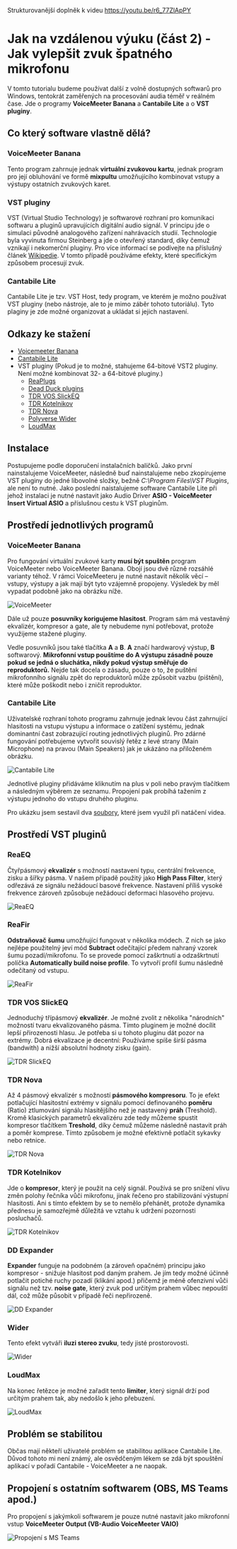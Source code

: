 Strukturovanější doplněk k videu https://youtu.be/r6_77ZlApPY

# Jak na vzdálenou výuku (část 2) - Jak vylepšit zvuk špatného mikrofonu

V tomto tutorialu budeme používat další z volně dostupných softwarů pro Windows, tentokrát zaměřených na procesování audia téměř v reálném čase. Jde o programy **VoiceMeeter Banana** a **Cantabile Lite** a o **VST pluginy**.

## Co který software vlastně dělá?

### VoiceMeeter Banana
Tento program zahrnuje jednak **virtuální zvukovou kartu**, jednak program pro její obluhování ve formě **mixpultu** umožňujícího kombinovat vstupy a výstupy ostatních zvukových karet.

### VST pluginy
VST (Virtual Studio Technology) je softwarové rozhraní pro komunikaci softwaru a pluginů upravujících digitální audio signál. V principu jde o simulaci původně analogového zařízení nahrávacích studií. Technologie byla vyvinuta firmou Steinberg a jde o otevřený standard, díky čemuž vznikají i nekomerční pluginy. Pro více informací se podívejte na příslušný článek [Wikipedie](https://cs.wikipedia.org/wiki/Virtual_Studio_Technology). V tomto případě používáme efekty, které specifickým způsobem procesují zvuk.

### Cantabile Lite
Cantabile Lite je tzv. VST Host, tedy program, ve kterém je možno používat VST pluginy (nebo nástroje, ale to je mimo záběr tohoto tutoriálu). Tyto plaginy je zde možné organizovat a ukládat si jejich nastavení.

## Odkazy ke stažení
- [Voicemeeter Banana](https://vb-audio.com/Voicemeeter/index.htm)
- [Cantabile Lite](https://www.cantabilesoftware.com/free-vst-host)
- VST pluginy (Pokud je to možné, stahujeme 64-bitové VST2 pluginy. Není možné kombinovat 32- a 64-bitové pluginy.)
  - [ReaPlugs](https://www.reaper.fm/reaplugs/)
  - [Dead Duck plugins](http://deadducksoftware.blogspot.com/)
  - [TDR VOS SlickEQ](https://www.tokyodawn.net/tdr-vos-slickeq/)
  - [TDR Kotelnikov](https://www.tokyodawn.net/tdr-kotelnikov/)
  - [TDR Nova](https://www.tokyodawn.net/tdr-nova/)
  - [Polyverse Wider](https://polyversemusic.com/products/wider/)
  - [LoudMax](https://www.kvraudio.com/product/loudmax-by-thomas-mundt)

## Instalace
Postupujeme podle doporučení instalačních balíčků. Jako první nainstalujeme VoiceMeeter, následně buď nainstalujeme nebo zkopírujeme VST pluginy do jedné libovolné složky, bežně *C:\Program Files\VST Plugins*, ale není to nutné. Jako poslední naistalujeme software Cantabile Lite při jehož instalaci je nutné nastavit jako Audio Driver **ASIO - VoiceMeeter Insert Virtual ASIO** a příslušnou cestu k VST pluginům. 

## Prostředí jednotlivých programů
### VoiceMeeter Banana
Pro fungování virtuální zvukové karty **musí být spuštěn** program VoiceMeeter nebo VoiceMeeter Banana. Obojí jsou dvě různě rozsáhlé varianty téhož. V rámci VoiceMeeteru je nutné nastavit několik věcí – vstupy, výstupy a jak mají být tyto vzájemně propojeny. Výsledek by měl vypadat podobně jako na obrázku níže.

![VoiceMeeter](obr/1_voicemeeter.png)

Dále už pouze **posuvníky korigujeme hlasitost**. Program sám má vestavěný ekvalizér, kompresor a gate, ale ty nebudeme nyní potřebovat, protože využijeme stažené pluginy.

Vedle posuvníků jsou také tlačítka **A** a **B**. **A** značí hardwarový výstup, **B** softwarový. **Mikrofonní vstup pouštíme do A výstupu zásadně pouze pokud se jedná o sluchátka, nikdy pokud výstup směřuje do reproduktorů.** Nejde tak docela o zásadu, pouze o to, že puštění mikrofonního signálu zpět do reproduktorů může způsobit vazbu (pištění), které může poškodit nebo i zničit reproduktor. 

### Cantabile Lite
Uživatelské rozhraní tohoto programu zahrnuje jednak levou část zahrnující hlasitosti na vstupu výstupu a informace o zatížení systému, jednak dominantní čast zobrazující routing jednotlivých pluginů. Pro zdárné fungování potřebujeme vytvořit souvislý řetěz z levé strany (Main Microphone) na pravou (Main Speakers) jak je ukázáno na přiloženém obrázku.

![Cantabile Lite](obr/1_cantabile.png)

Jednotlivé pluginy přidáváme kliknutím na plus v poli nebo pravým tlačítkem a následným výběrem ze seznamu. Propojení pak probíhá tažením z výstupu jednoho do vstupu druhého pluginu.

Pro ukázku jsem sestavil dva [soubory](https://uloz.to/file/FwN7TwznPO8O/cantabile-rar), které jsem využil při natáčení videa.

## Prostředí VST pluginů
### ReaEQ
Čtyřpásmový **ekvalizér** s možností nastavení typu, centrální frekvence, zisku a šířky pásma. V našem případě použitý jako **High Pass Filter**, který odřezává ze signálu nežádoucí basové frekvence. Nastavení příliš vysoké frekvence zároveň způsobuje nežádoucí deformaci hlasového projevu.

![ReaEQ](obr/1_reaeq.png)

### ReaFir
**Odstraňovač šumu** umožňující fungovat v několika módech. Z nich se jako nejlépe použitelný jeví mód **Subtract** odečítající předem nahraný vzorek šumu pozadí/mikrofonu. To se provede pomocí zaškrtnutí a odzaškrtnutí políčka **Automatically build noise profile**. To vytvoří profil šumu následně odečítaný od vstupu.

![ReaFir](obr/1_reafir.png)

### TDR VOS SlickEQ
Jednoduchý třípásmový **ekvalizér**. Je možné zvolit z několika "národních" možností tvaru ekvalizovaného pásma. Tímto pluginem je možné docílit lepší přirozenosti hlasu. Je potřeba si u tohoto pluginu dát pozor na extrémy. Dobrá ekvalizace je decentní: Používáme spíše širší pásma (bandwith) a nižší absolutní hodnoty zisku (gain).

![TDR SlickEQ](obr/1_slickeq.png)

### TDR Nova
Až 4 pásmový ekvalizér s možností **pásmového kompresoru**. To je efekt potlačující hlasitostní extrémy v signálu pomocí definovaného **poměru** (Ratio) ztlumování signálu hlasitějšího než je nastavený **práh** (Treshold). Kromě klasických parametrů ekvalizéru zde tedy můžeme spustit kompresor tlačítkem **Treshold**, díky čemuž můžeme následně nastavit práh a poměr komprese. Tímto způsobem je možné efektivně potlačit sykavky nebo retnice.

![TDR Nova](obr/1_nova.png)

### TDR Kotelnikov
Jde o **kompresor**, který je použit na celý signál. Používá se pro snížení vlivu změn polohy řečníka vůči mikrofonu, jinak řečeno pro stabilizování výstupní hlasitosti. Ani s tímto efektem by se to nemělo přehánět, protože dynamika přednesu je samozřejmě důležitá ve vztahu k udržení pozornosti posluchačů.

![TDR Kotelnikov](obr/1_kotelnikov.png)

### DD Expander
**Expander** funguje na podobném (a zároveň opačném) principu jako kompresor - snižuje hlasitost pod daným prahem. Je jím tedy možné účinně potlačit potiché ruchy pozadí (klikání apod.) přičemž je méně ofenzivní vůči signálu než tzv. **noise gate**, který zvuk pod určitým prahem vůbec nepouští dál, což může působit v případě řeči nepřirozeně.

![DD Expander](obr/1_expander.png)

### Wider
Tento efekt vytváři **iluzi stereo zvuku**, tedy jisté prostorovosti.

![Wider](obr/1_wider.png)

### LoudMax
Na konec řetězce je možné zařadit tento **limiter**, který signál drží pod určitým prahem tak, aby nedošlo k jeho přebuzení.

![LoudMax](obr/1_loudmax.png)

## Problém se stabilitou
Občas mají někteří uživatelé problém se stabilitou aplikace Cantabile Lite. Důvod tohoto mi není známý, ale osvědčeným lékem se zdá být spouštění aplikací v pořadí Cantabile - VoiceMeeter a ne naopak.

## Propojení s ostatním softwarem (OBS, MS Teams apod.)
Pro propojení s jakýmkoli softwarem je pouze nutné nastavit jako mikrofonní vstup **VoiceMeeter Output (VB-Audio VoiceMeeter VAIO)**

![Propojení s MS Teams](obr/1_teams.png)

